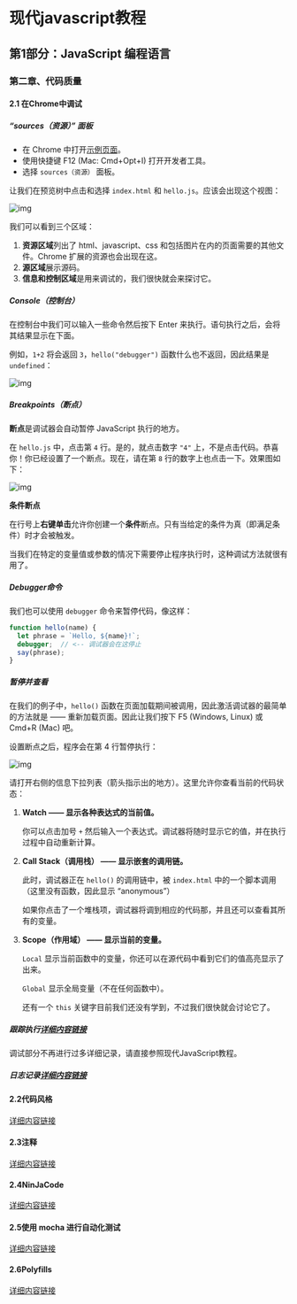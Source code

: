 

# 现代javascript教程

## 第1部分：JavaScript 编程语言

### 第二章、代码质量

#### 2.1 在Chrome中调试

##### “sources（资源）” 面板

- 在 Chrome 中打开[示例页面](https://zh.javascript.info/article/debugging-chrome/debugging/index.html)。
- 使用快捷键 F12 (Mac: Cmd+Opt+I) 打开开发者工具。
- 选择 `sources（资源）` 面板。

让我们在预览树中点击和选择 `index.html` 和 `hello.js`。应该会出现这个视图：

![img](https://zh.javascript.info/article/debugging-chrome/chrome-tabs@2x.png)

我们可以看到三个区域：

1. **资源区域**列出了 html、javascript、css 和包括图片在内的页面需要的其他文件。Chrome 扩展的资源也会出现在这。
2. **源区域**展示源码。
3. **信息和控制区域**是用来调试的，我们很快就会来探讨它。

##### Console（控制台）

在控制台中我们可以输入一些命令然后按下 Enter 来执行。语句执行之后，会将其结果显示在下面。

例如，`1+2` 将会返回 `3`，`hello("debugger")` 函数什么也不返回，因此结果是 `undefined`：

![img](https://zh.javascript.info/article/debugging-chrome/chrome-sources-console@2x.png)

##### Breakpoints（断点）

**断点**是调试器会自动暂停 JavaScript 执行的地方。

在 `hello.js` 中，点击第 `4` 行。是的，就点击数字 `"4"` 上，不是点击代码。恭喜你！你已经设置了一个断点。现在，请在第 `8` 行的数字上也点击一下。效果图如下：

![img](https://zh.javascript.info/article/debugging-chrome/chrome-sources-breakpoint@2x.png)

**条件断点**

在行号上**右键单击**允许你创建一个**条件**断点。只有当给定的条件为真（即满足条件）时才会被触发。

当我们在特定的变量值或参数的情况下需要停止程序执行时，这种调试方法就很有用了。

##### Debugger命令

我们也可以使用 `debugger` 命令来暂停代码，像这样：

```javascript
function hello(name) {
  let phrase = `Hello, ${name}!`;
  debugger;  // <-- 调试器会在这停止
  say(phrase);
}
```

##### 暂停并查看

在我们的例子中，`hello()` 函数在页面加载期间被调用，因此激活调试器的最简单的方法就是 —— 重新加载页面。因此让我们按下 F5 (Windows, Linux) 或 Cmd+R (Mac) 吧。

设置断点之后，程序会在第 4 行暂停执行：

![img](https://zh.javascript.info/article/debugging-chrome/chrome-sources-debugger-pause@2x.png)

请打开右侧的信息下拉列表（箭头指示出的地方）。这里允许你查看当前的代码状态：

1. **Watch —— 显示各种表达式的当前值。**

   你可以点击加号 `+` 然后输入一个表达式。调试器将随时显示它的值，并在执行过程中自动重新计算。

2. **Call Stack（调用栈） —— 显示嵌套的调用链。**

   此时，调试器正在 `hello()` 的调用链中，被 `index.html` 中的一个脚本调用（这里没有函数，因此显示 “anonymous”）

   如果你点击了一个堆栈项，调试器将调到相应的代码那，并且还可以查看其所有的变量。

3. **Scope（作用域） —— 显示当前的变量。**

   `Local` 显示当前函数中的变量，你还可以在源代码中看到它们的值高亮显示了出来。

   `Global` 显示全局变量（不在任何函数中）。

   还有一个 `this` 关键字目前我们还没有学到，不过我们很快就会讨论它了。

##### 跟踪执行[详细内容链接](https://zh.javascript.info/debugging-chrome#gen-zong-zhi-hang)

调试部分不再进行过多详细记录，请直接参照现代JavaScript教程。

##### 日志记录[详细内容链接](https://zh.javascript.info/debugging-chrome#ri-zhi-ji-lu)

#### 2.2代码风格

[详细内容链接](https://zh.javascript.info/coding-style)

#### 2.3注释

[详细内容链接](https://zh.javascript.info/comments)

#### 2.4NinJaCode

[详细内容链接](https://zh.javascript.info/ninja-code)

#### 2.5使用 mocha 进行自动化测试

[详细内容链接](https://zh.javascript.info/testing-mocha)

#### 2.6Polyfills

[详细内容链接](https://zh.javascript.info/polyfills)
